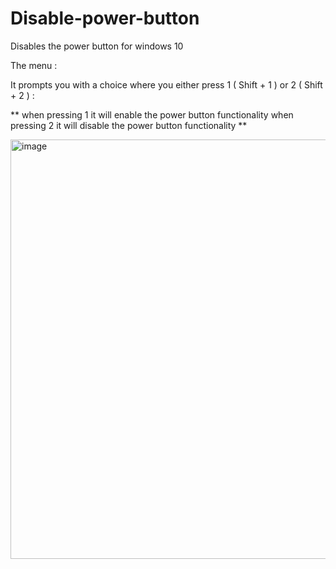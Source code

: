 # Disable-power-button

Disables the power button for windows 10

The menu :

It prompts you with a choice where you either press 1 ( Shift + 1 ) or 2 ( Shift + 2 ) :

** when pressing 1 it will enable the power button functionality
when pressing 2 it will disable the power button functionality **


<img width="671" alt="image" src="https://github.com/CaptainDragons/Disable-power-button/assets/87574028/b7e59c44-e51e-4f1a-af8e-0f96ef7ce49a">


